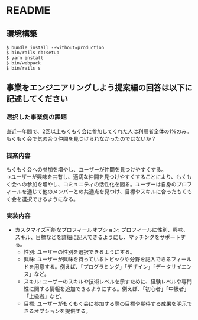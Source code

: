 # README

## 環境構築
```
$ bundle install --without=production
$ bin/rails db:setup
$ yarn install
$ bin/webpack
$ bin/rails s
```

## 事業をエンジニアリングしよう提案編の回答は以下に記述してください

### 選択した事業側の課題
直近一年間で、2回以上もくもく会に参加してくれた人は利用者全体の1%のみ。もくもく会で気の合う仲間を見つけられなかったのではないか？

### 提案内容
もくもく会への参加を増やし、ユーザーが仲間を見つけやすくする。<br>
→ユーザーが興味を共有し、適切な仲間を見つけやすくすることにより、もくもく会への参加を増やし、コミュニティの活性化を図る。ユーザーは自身のプロフィールを通じて他のメンバーとの共通点を見つけ、目標やスキルに合ったもくもく会を選択できるようになる。

### 実装内容
- カスタマイズ可能なプロフィールオプション: プロフィールに性別、興味、スキル、目標などを詳細に記入できるようにし、マッチングをサポートする。
  - 性別: ユーザーの性別を選択できるようにする。
  - 興味: ユーザーが興味を持っているトピックや分野を記入できるフィールドを用意する。例えば、「プログラミング」「デザイン」「データサイエンス」など。
  - スキル: ユーザーのスキルや技術レベルを示すために、経験レベルや専門性に関する情報を追加できるようにする。例えば、「初心者」「中級者」「上級者」など。
  - 目標: ユーザーがもくもく会に参加する際の目標や期待する成果を明示できるオプションを提供する。
